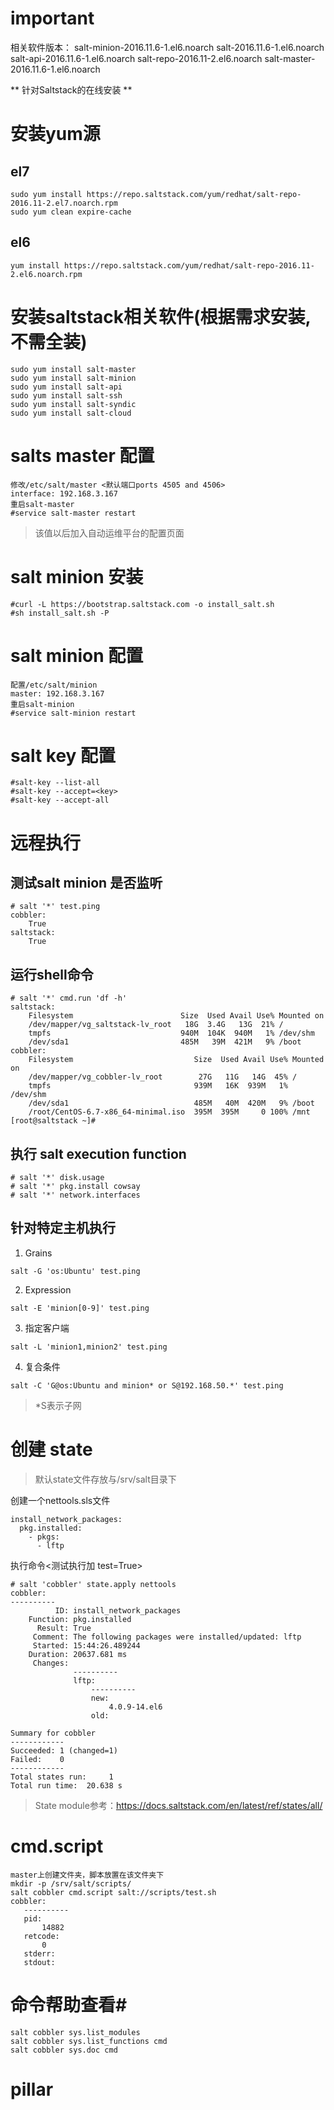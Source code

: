 # important 
相关软件版本：
salt-minion-2016.11.6-1.el6.noarch
salt-2016.11.6-1.el6.noarch
salt-api-2016.11.6-1.el6.noarch
salt-repo-2016.11-2.el6.noarch
salt-master-2016.11.6-1.el6.noarch


** 针对Saltstack的在线安装  **

<!-- * 测试环境salt-master 192.168.3.167 用户名root 密码R00t@123

# Salt master 安装 #
```
#curl -L https://bootstrap.saltstack.com -o install_salt.sh
#sh install_salt.sh -P -M
``` -->
# 安装yum源
## el7
```
sudo yum install https://repo.saltstack.com/yum/redhat/salt-repo-2016.11-2.el7.noarch.rpm 
sudo yum clean expire-cache
```
## el6
```
yum install https://repo.saltstack.com/yum/redhat/salt-repo-2016.11-2.el6.noarch.rpm
```

# 安装saltstack相关软件(根据需求安装,不需全装)
```
sudo yum install salt-master
sudo yum install salt-minion
sudo yum install salt-api
sudo yum install salt-ssh
sudo yum install salt-syndic
sudo yum install salt-cloud
```

# salts master 配置 #
```
修改/etc/salt/master <默认端口ports 4505 and 4506>
interface: 192.168.3.167
重启salt-master
#service salt-master restart
```
> 该值以后加入自动运维平台的配置页面

# salt minion 安装 #
```
#curl -L https://bootstrap.saltstack.com -o install_salt.sh
#sh install_salt.sh -P
```

# salt minion 配置 #
```
配置/etc/salt/minion
master: 192.168.3.167
重启salt-minion
#service salt-minion restart
```

# salt key 配置 #
```
#salt-key --list-all
#salt-key --accept=<key>
#salt-key --accept-all
```

# 远程执行 #

## 测试salt minion 是否监听 ##
```
# salt '*' test.ping
cobbler:
    True
saltstack:
    True
```

## 运行shell命令 ##
```
# salt '*' cmd.run 'df -h'
saltstack:
    Filesystem                        Size  Used Avail Use% Mounted on
    /dev/mapper/vg_saltstack-lv_root   18G  3.4G   13G  21% /
    tmpfs                             940M  104K  940M   1% /dev/shm
    /dev/sda1                         485M   39M  421M   9% /boot
cobbler:
    Filesystem                           Size  Used Avail Use% Mounted on
    /dev/mapper/vg_cobbler-lv_root        27G   11G   14G  45% /
    tmpfs                                939M   16K  939M   1% /dev/shm
    /dev/sda1                            485M   40M  420M   9% /boot
    /root/CentOS-6.7-x86_64-minimal.iso  395M  395M     0 100% /mnt
[root@saltstack ~]#
```

## 执行 salt execution function ##
```
# salt '*' disk.usage
# salt '*' pkg.install cowsay
# salt '*' network.interfaces
```
## 针对特定主机执行 ##
1. Grains
```
salt -G 'os:Ubuntu' test.ping
```
2. Expression
```
salt -E 'minion[0-9]' test.ping
```
3. 指定客户端
```
salt -L 'minion1,minion2' test.ping
```
4. 复合条件
```
salt -C 'G@os:Ubuntu and minion* or S@192.168.50.*' test.ping
```
> \*S表示子网

# 创建 state #
> 默认state文件存放与/srv/salt目录下

创建一个nettools.sls文件
```
install_network_packages:
  pkg.installed:
    - pkgs:
      - lftp
```

执行命令<测试执行加 test=True>
```
# salt 'cobbler' state.apply nettools
cobbler:
----------
          ID: install_network_packages
    Function: pkg.installed
      Result: True
     Comment: The following packages were installed/updated: lftp
     Started: 15:44:26.489244
    Duration: 20637.681 ms
     Changes:   
              ----------
              lftp:
                  ----------
                  new:
                      4.0.9-14.el6
                  old:

Summary for cobbler
------------
Succeeded: 1 (changed=1)
Failed:    0
------------
Total states run:     1
Total run time:  20.638 s
```
> State module参考：https://docs.saltstack.com/en/latest/ref/states/all/

# cmd.script #
```
master上创建文件夹，脚本放置在该文件夹下
mkdir -p /srv/salt/scripts/
salt cobbler cmd.script salt://scripts/test.sh
cobbler:
   ----------
   pid:
       14882
   retcode:
       0
   stderr:
   stdout:

```

# 命令帮助查看#
```
salt cobbler sys.list_modules
salt cobbler sys.list_functions cmd
salt cobbler sys.doc cmd
```

# pillar #
